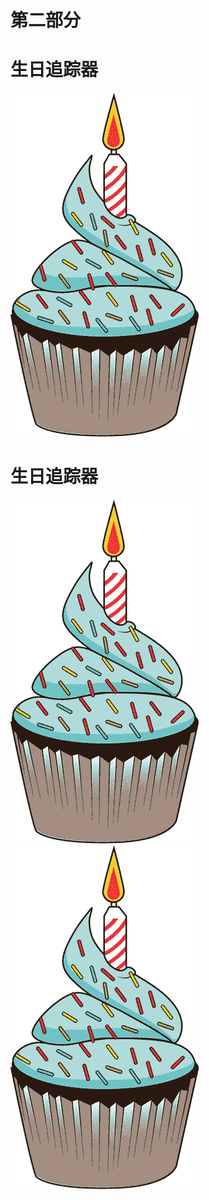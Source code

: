 # 第二部分

# 生日追踪器

![Image](img/Image00195.jpg)

# 生日追踪器

![Image](img/Image00195.jpg) ![Image](img/Image00195.jpg)
